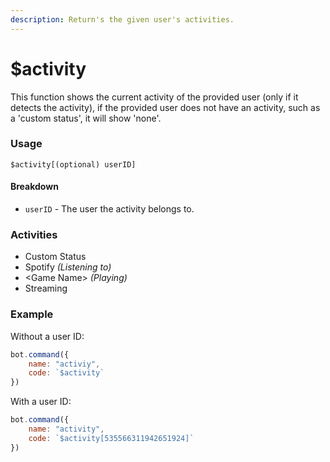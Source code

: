```yaml
---
description: Return's the given user's activities.
---
```


# $activity

This function shows the current activity of the provided user \(only if it detects the activity\), if the provided user does not have an activity, such as a 'custom status', it will show 'none'.

### Usage
```
$activity[(optional) userID]
```

#### Breakdown

* `userID` - The user the activity belongs to.

### Activities

* Custom Status
* Spotify _\(Listening to\)_
* &lt;Game Name&gt; _\(Playing\)_
* Streaming

### Example

Without a user ID:

```javascript
bot.command({
    name: "activiy",
    code: `$activity`
})
```

With a user ID:

```javascript
bot.command({
    name: "activity",
    code: `$activity[535566311942651924]`
})
```
